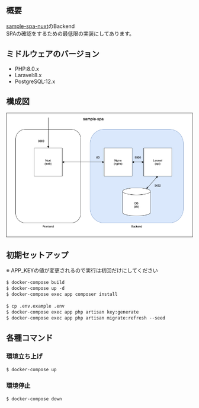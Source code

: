 ## 概要
[sample-spa-nuxt](https://github.com/nagi125/sample-spa-nuxt)のBackend  
SPAの確認をするための最低限の実装にしてあります。

## ミドルウェアのバージョン
- PHP:8.0.x
- Laravel:8.x
- PostgreSQL:12.x

## 構成図
![構成図](./.doc/images/backend.png)

## 初期セットアップ
※ APP_KEYの値が変更されるので実行は初回だけにしてください
```
$ docker-compose build
$ docker-compose up -d
$ docker-compose exec app composer install

$ cp .env.example .env
$ docker-compose exec app php artisan key:generate
$ docker-compose exec app php artisan migrate:refresh --seed
```

## 各種コマンド
### 環境立ち上げ
```
$ docker-compose up
```

### 環境停止
```
$ docker-compose down
```
